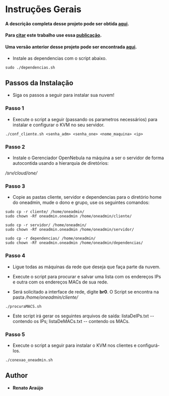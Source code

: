 

# Instruções Gerais


#### A descrição completa desse projeto pode ser obtida [aqui](http://www.repositorio.ufc.br/handle/riufc/25186).
#### Para [citar](https://scholar.google.com.br/scholar?oi=bibs&hl=pt-BR&cluster=3461816708330197385#d=gs_cit&p=&u=%2Fscholar%3Fq%3Dinfo%3AiZGIafTXCjAJ%3Ascholar.google.com%2F%26output%3Dcite%26scirp%3D0%26scfhb%3D1%26hl%3Dpt-BR) este trabalho use essa [publicação](http://sbrc2016.ufba.br/downloads/WCGA/154946_1.pdf).
#### Uma versão anterior desse projeto pode ser encontrada [aqui](https://github.com/Renato2012/NuvemOportunistica).



* Instale as dependencias com o script abaixo.

```
sudo ./dependencias.sh
```

## Passos da Instalação

* Siga os passos a seguir para instalar sua nuvem!

### Passo 1

* Execute o script a seguir \(passando os parametros necessários\) para instalar e configurar o KVM no seu servidor. 

```
./conf_cliente.sh <senha_adm> <senha_one> <nome_maquina> <ip>
```

### Passo 2

* Instale o Gerenciador OpenNebula na máquina a ser o servidor de forma autocontida usando a hierarquia de diretórios: 

*/srv/cloud/one/*

### Passo 3

* Copie as pastas cliente, servidor e dependencias para o diretório home do oneadmin, mude o dono e grupo, use os seguintes comandos:

```
sudo cp -r cliente/ /home/oneadmin/ 
sudo chown -Rf oneadmin.oneadmin /home/oneadmin/cliente/

sudo cp -r servidor/ /home/oneadmin/
sudo chown -Rf oneadmin.oneadmin /home/oneadmin/servidor/

sudo cp -r dependencias/ /home/oneadmin/
sudo chown -Rf oneadmin.oneadmin /home/oneadmin/dependencias/
```

### Passo 4

* Ligue todas as máquinas da rede que deseja que faça parte da nuvem.

* Execute o script para procurar e salvar uma lista com os endereços IPs e outra com os endereços MACs de sua rede.
  
* Será solicitado a interface de rede, digite **br0**. O Script se encontra na pasta */home/oneadmin/cliente/*

```
./procuraMACS.sh
```

* Este script irá gerar os seguintes arquivos de saída: 
listaDeIPs.txt -- contendo os IPs;
listaDeMACs.txt -- contendo os MACs.

### Passo 5

* Execute o script a seguir para instalar o KVM nos clientes e configurá-los.

```
./conexao_oneadmin.sh
```

## Author

* **Renato Araújo**


